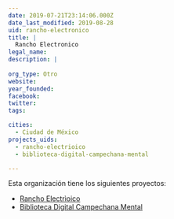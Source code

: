 ```yaml
---
date: 2019-07-21T23:14:06.000Z
date_last_modified: 2019-08-28
uid: rancho-electronico
title: |
  Rancho Electronico
legal_name: 
description: |
  
org_type: Otro
website: 
year_founded: 
facebook: 
twitter: 
tags:

cities: 
  - Ciudad de México
projects_uids:
  - rancho-electrioico
  - biblioteca-digital-campechana-mental

---
```


Esta organización tiene los siguientes proyectos:

- [Rancho Electrìoico](/proyectos/rancho-electrioico)
- [Biblioteca Digital Campechana Mental](/proyectos/biblioteca-digital-campechana-mental)
